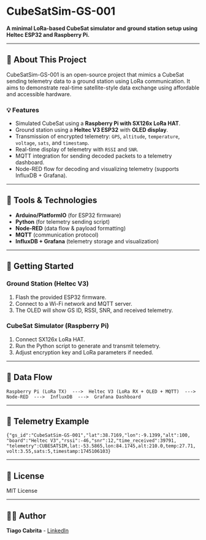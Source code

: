 # CubeSatSim-GS-001

**A minimal LoRa-based CubeSat simulator and ground station setup using Heltec ESP32 and Raspberry Pi.**

---

## 📡 About This Project

CubeSatSim-GS-001 is an open-source project that mimics a CubeSat sending telemetry data to a ground station using LoRa communication. It aims to demonstrate real-time satellite-style data exchange using affordable and accessible hardware.

### 💡 Features
- Simulated CubeSat using a **Raspberry Pi with SX126x LoRa HAT**.
- Ground station using a **Heltec V3 ESP32** with **OLED display**.
- Transmission of encrypted telemetry: `GPS`, `altitude`, `temperature`, `voltage`, `sats`, and `timestamp`.
- Real-time display of telemetry with `RSSI` and `SNR`.
- MQTT integration for sending decoded packets to a telemetry dashboard.
- Node-RED flow for decoding and visualizing telemetry (supports InfluxDB + Grafana).

---

## 🧰 Tools & Technologies
- **Arduino/PlatformIO** (for ESP32 firmware)
- **Python** (for telemetry sending script)
- **Node-RED** (data flow & payload formatting)
- **MQTT** (communication protocol)
- **InfluxDB + Grafana** (telemetry storage and visualization)

---

## 🚀 Getting Started

### Ground Station (Heltec V3)
1. Flash the provided ESP32 firmware.
2. Connect to a Wi-Fi network and MQTT server.
3. The OLED will show GS ID, RSSI, SNR, and received telemetry.

### CubeSat Simulator (Raspberry Pi)
1. Connect SX126x LoRa HAT.
2. Run the Python script to generate and transmit telemetry.
3. Adjust encryption key and LoRa parameters if needed.

---

## 📅 Data Flow

```
Raspberry Pi (LoRa TX)  --->  Heltec V3 (LoRa RX + OLED + MQTT)  --->  Node-RED  --->  InfluxDB  --->  Grafana Dashboard
```

---

## 🚀 Telemetry Example
```
{"gs_id":"CubeSatSim-GS-001","lat":38.7169,"lon":-9.1399,"alt":100,
"board":"Heltec V3","rssi":-46,"snr":12,"time_received":39791,
"telemetry":CUBESATSIM,lat:-53.5865,lon:84.1745,alt:210.0,temp:27.71,
volt:3.55,sats:5,timestamp:1745106103}
```

---

## 📌 License
MIT License

---

## 👨‍💻 Author
**Tiago Cabrita** - [LinkedIn](https://www.linkedin.com/in/electricalengineer-tiago-cabrita)

